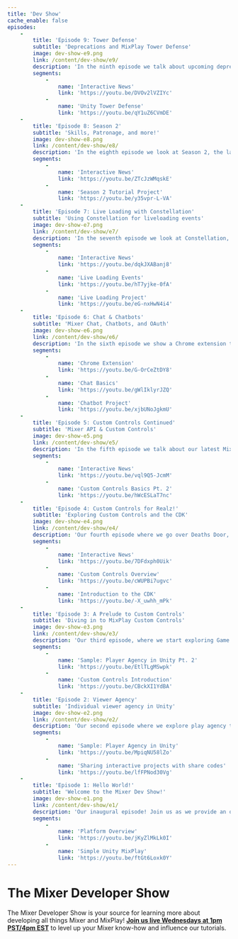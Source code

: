 ```yaml
---
title: 'Dev Show'
cache_enable: false
episodes:
    -
        title: 'Episode 9: Tower Defense'
        subtitle: 'Deprecations and MixPlay Tower Defense'
        image: dev-show-e9.png
        link: /content/dev-show/e9/
        description: 'In the ninth episode we talk about upcoming deprecations and dive into a MixPlay Tower Defense game.'
        segments:
            -
                name: 'Interactive News'
                link: 'https://youtu.be/DVOv2lVZIYc'
            -
                name: 'Unity Tower Defense'
                link: 'https://youtu.be/qY1uZ6CVmDE'
    -
        title: 'Episode 8: Season 2'
        subtitle: 'Skills, Patronage, and more!'
        image: dev-show-e8.png
        link: /content/dev-show/e8/
        description: 'In the eighth episode we look at Season 2, the latest major update from Mixer. We discuss changes and new features availble for developers.'
        segments:
            -
                name: 'Interactive News'
                link: 'https://youtu.be/ZTcJzWMqskE'
            -
                name: 'Season 2 Tutorial Project'
                link: 'https://youtu.be/y35vpr-L-VA'
    -
        title: 'Episode 7: Live Loading with Constellation'
        subtitle: 'Using Constellation for liveloading events'
        image: dev-show-e7.png
        link: /content/dev-show/e7/
        description: 'In the seventh episode we look at Constellation, our service that can be used for liveloading events. We also show a new game from VVSpaceship, Arms Race.'
        segments:
            -
                name: 'Interactive News'
                link: 'https://youtu.be/dqkJXABanj8'
            -
                name: 'Live Loading Events'
                link: 'https://youtu.be/hT7yjke-0fA'
            -
                name: 'Live Loading Project'
                link: 'https://youtu.be/eG-nxHwN4i4'
    -
        title: 'Episode 6: Chat & Chatbots'
        subtitle: 'Mixer Chat, Chatbots, and OAuth'
        image: dev-show-e6.png
        link: /content/dev-show/e6/
        description: 'In the sixth episode we show a Chrome extension to blur deleted chat messages, cover the basics of chat, and show how to make a Chatbot.'
        segments:
            -
                name: 'Chrome Extension'
                link: 'https://youtu.be/G-OrCeZtDY8'
            -
                name: 'Chat Basics'
                link: 'https://youtu.be/gWlIklyrJZQ'
            -
                name: 'Chatbot Project'
                link: 'https://youtu.be/xjbUNoJgkmU'
    -
        title: 'Episode 5: Custom Controls Continued'
        subtitle: 'Mixer API & Custom Controls'
        image: dev-show-e5.png
        link: /content/dev-show/e5/
        description: 'In the fifth episode we talk about our latest MixPlay Exclusive, Halls of Horror, and using the Mixer API with Custom Controls.'
        segments:
            -
                name: 'Interactive News'
                link: 'https://youtu.be/vql9Q5-JcmM'
            -
                name: 'Custom Controls Basics Pt. 2'
                link: 'https://youtu.be/hWcESLaT7nc'
    -
        title: 'Episode 4: Custom Controls for Realz!'
        subtitle: 'Exploring Custom Controls and the CDK'
        image: dev-show-e4.png
        link: /content/dev-show/e4/
        description: 'Our fourth episode where we go over Deaths Door, a high-level overview of Custom Controls, and introduce the CDK.'
        segments:
            -
                name: 'Interactive News'
                link: 'https://youtu.be/7DFdxph0Uik'
            -
                name: 'Custom Controls Overview'
                link: 'https://youtu.be/cWUPBi7ugvc'
            -
                name: 'Introduction to the CDK'
                link: 'https://youtu.be/-X_uwhh_mPk'
    -
        title: 'Episode 3: A Prelude to Custom Controls'
        subtitle: 'Diving in to MixPlay Custom Controls'
        image: dev-show-e3.png
        link: /content/dev-show/e3/
        description: 'Our third episode, where we start exploring Game Clients and Custom Controls.'
        segments:
            -
                name: 'Sample: Player Agency in Unity Pt. 2'
                link: 'https://youtu.be/EtlTLgMSwpk'
            -
                name: 'Custom Controls Introduction'
                link: 'https://youtu.be/CBckXI1YdBA'
    -
        title: 'Episode 2: Viewer Agency'
        subtitle: 'Individual viewer agency in Unity'
        image: dev-show-e2.png
        link: /content/dev-show/e2/
        description: 'Our second episode where we explore play agency through Mixer.'
        segments:
            -
                name: 'Sample: Player Agency in Unity'
                link: 'https://youtu.be/MpiqNU58lZo'
            -
                name: 'Sharing interactive projects with share codes'
                link: 'https://youtu.be/lfFPNod30Vg'
    -
        title: 'Episode 1: Hello World!'
        subtitle: 'Welcome to the Mixer Dev Show!'
        image: dev-show-e1.png
        link: /content/dev-show/e1/
        description: 'Our inaugural episode! Join us as we provide an overview of the platform, and walk through a simple Unity tutorial project.'
        segments:
            -
                name: 'Platform Overview'
                link: 'https://youtu.be/jKyZlMkLk0I'
            -
                name: 'Simple Unity MixPlay'
                link: 'https://youtu.be/ftGt6Loxk0Y'
---
```


# The Mixer Developer Show

The Mixer Developer Show is your source for learning more about developing all things Mixer and MixPlay! [**Join us live Wednesdays at 1pm PST/4pm EST**](https://mixer.com/MixerDevShow) to level up your Mixer know-how and influence our tutorials.
